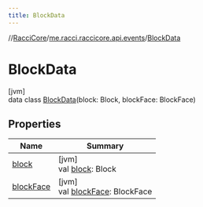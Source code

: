 ```yaml
---
title: BlockData
---
```

//[RacciCore](../../../index.html)/[me.racci.raccicore.api.events](../index.html)/[BlockData](index.html)



# BlockData



[jvm]\
data class [BlockData](index.html)(block: Block, blockFace: BlockFace)



## Properties


| Name | Summary |
|---|---|
| [block](block.html) | [jvm]<br>val [block](block.html): Block |
| [blockFace](block-face.html) | [jvm]<br>val [blockFace](block-face.html): BlockFace |


